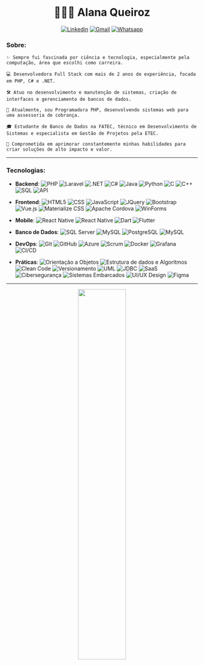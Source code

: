 <h1 align="center">👩🏻‍💻 Alana Queiroz</h1>

<div align="center">
<p>

[![Linkedin](https://img.shields.io/badge/-linkedin.com/in/alanaqueirozb-6940c5?style=flat-square&logo=Linkedin&logoColor=white&link=https://www.linkedin.com/in/diego-schell-fernandes/)](https://www.linkedin.com/in/alanaqueirozb/) 
[![Gmail](https://img.shields.io/badge/-alanaqueirozb@gmail.com-6940c5?style=flat-square&logo=Gmail&logoColor=white&link=mailto:alanaqueirozb@gmail.com)](mailto:alanaqueirozb@gmail.com)
[![Whatsapp](https://img.shields.io/badge/-14991074570-6940c5?style=flat-square&logo=whatsapp&logoColor=white&link=http://wa.me/14991074570)](http://wa.me/5514991074570)

</p>
</div>

<h3><strong>Sobre:</strong></h3>

```
✨ Sempre fui fascinada por ciência e tecnologia, especialmente pela computação, área que escolhi como carreira.

💻 Desenvolvedora Full Stack com mais de 2 anos de experiência, focada em PHP, C# e .NET.

🛠️ Atuo no desenvolvimento e manutenção de sistemas, criação de interfaces e gerenciamento de bancos de dados.

💼 Atualmente, sou Programadora PHP, desenvolvendo sistemas web para uma assessoria de cobrança.

🎓 Estudante de Banco de Dados na FATEC, técnico em Desenvolvimento de Sistemas e especialista em Gestão de Projetos pela ETEC.

🚀 Comprometida em aprimorar constantemente minhas habilidades para criar soluções de alto impacto e valor.
```

---

<h3><strong>Tecnologias:</strong></h3>

- **Backend**:
![PHP](https://img.shields.io/badge/-PHP-2e2e2e?style=flat&logo=PHP)
![Laravel](https://img.shields.io/badge/-Laravel-2e2e2e?style=flat&logo=Laravel)
![.NET](https://img.shields.io/badge/-.NET-2e2e2e?style=flat&logo=dotnet)
![C#](https://img.shields.io/badge/C%23-333333.svg?style=flat&logo=C%2B%2B&logoColor=68217A)
![Java](https://img.shields.io/badge/-Java-333333?style=flat&logo=openjdk&logoColor=F80000)
![Python](https://img.shields.io/badge/-Python-333333?style=flat&logo=python)
![C](https://img.shields.io/badge/-C-333333?style=flat&logo=C)
![C++](https://img.shields.io/badge/-C++-333333?style=flat&logo=C%2B%2B&logoColor=00599C)
![SQL](https://img.shields.io/badge/-SQL-333333?style=flat)
![API](https://img.shields.io/badge/-API-333333?style=flat&logo=postman)

- **Frontend**:
![HTML5](https://img.shields.io/badge/-HTML-333333?style=flat&logo=HTML5)
![CSS](https://img.shields.io/badge/-CSS-333333?style=flat&logo=CSS3&logoColor=1572B6)
![JavaScript](https://img.shields.io/badge/-JavaScript-333333?style=flat&logo=javascript)
![JQuery](https://img.shields.io/badge/-JQuery-333333?style=flat&logo=jquery)
![Bootstrap](https://img.shields.io/badge/-Bootstrap-333333?style=flat&logo=bootstrap)
![Vue.js](https://img.shields.io/badge/-Vue.js-333333?style=flat&logo=vuedotjs)
![Materialize CSS](https://img.shields.io/badge/-Materialize_CSS-333333?style=flat&logo=material-design)
![Apache Cordova](https://img.shields.io/badge/-Apache_Cordova-333333?style=flat&logo=apachecordova)
![WinForms](https://img.shields.io/badge/-WinForms-333333?style=flat)

- **Mobile**:
![React Native](https://img.shields.io/badge/-Java%20Android-333333?style=flat&logo=android)
![React Native](https://img.shields.io/badge/-React%20Native-333333?style=flat&logo=react)
![Dart](https://img.shields.io/badge/-Dart-333333?style=flat&logo=Dart&logoColor=00579E)
![Flutter](https://img.shields.io/badge/-Flutter-333333?style=flat&logo=Flutter&logoColor=13B9FD)

- **Banco de Dados**:
![SQL Server](https://img.shields.io/badge/SQL_Server-333333?style=flat)
![MySQL](https://img.shields.io/badge/-MySQL-333333?style=flat&logo=mysql)
![PostgreSQL](https://img.shields.io/badge/-PostgreSQL-333333?style=flat&logo=postgresql)
![MySQL](https://img.shields.io/badge/-MongoDB-333333?style=flat&logo=mongodb)

- **DevOps**:
![Git](https://img.shields.io/badge/-Git-333333?style=flat&logo=git)
![GitHub](https://img.shields.io/badge/-GitHub-333333?style=flat&logo=github)
![Azure](https://img.shields.io/badge/-Azure-333333?style=flat)
![Scrum](https://img.shields.io/badge/-Scrum-333333?style=flat&logo=scrumalliance)
![Docker](https://img.shields.io/badge/-Docker-333333?style=flat&logo=docker)
![Grafana](https://img.shields.io/badge/-Grafana-333333?style=flat&logo=grafana)
![CI/CD](https://img.shields.io/badge/-CI/CD-333333?style=flat&logo=githubactions)

- **Práticas**:
![Orientação a Objetos](https://img.shields.io/badge/-Orientação_a_Objetos-333333?style=flat&logo=codeforces)
![Estrutura de dados e Algoritmos](https://img.shields.io/badge/-Estrutura_de_dados_e_Algoritmos-333333?style=flat&logo=leetcode)
![Clean Code](https://img.shields.io/badge/-Clean_Code-333333?style=flat)
![Versionamento](https://img.shields.io/badge/-Versionamento-333333?style=flat&logo=git)
![UML](https://img.shields.io/badge/-UML-333333?style=flat&logo=uml)
![JDBC](https://img.shields.io/badge/-JDBC-333333?style=flat)
![SaaS](https://img.shields.io/badge/-SaaS-333333?style=flat)
![Cibersegurança](https://img.shields.io/badge/-Cibersegurança-333333?style=flat)
![Sistemas Embarcados](https://img.shields.io/badge/-Sistemas_Embarcados-333333?style=flat)
![UI/UX Design](https://img.shields.io/badge/-UI/UX_Design-333333?style=flat)
![Figma](https://img.shields.io/badge/-Figma-333333?style=flat&logo=figma)
</p>
</p>

---

<div align="center">
  <img width="50%" src="https://github-readme-stats.vercel.app/api/top-langs/?username=alanaqueiroz&layout=compact&theme=midnight-purple&locale=pt-br"/>
</div>
